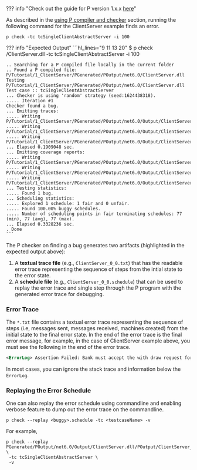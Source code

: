 ??? info "Check out the guide for P version 1.x.x [here](../old/advanced/debuggingerror.md)"

As described in the [using P compiler and checker](../getstarted/usingP.md) section, running the following command for the ClientServer example finds an error.

```shell
p check -tc tcSingleClientAbstractServer -i 100
```

??? info "Expected Output"
    ```hl_lines="9 11 13 20"
    $ p check <Path>/ClientServer.dll -tc tcSingleClientAbstractServer -i 100

    .. Searching for a P compiled file locally in the current folder
    .. Found a P compiled file: P/Tutorial/1_ClientServer/PGenerated/POutput/net6.0/ClientServer.dll
    Testing P/Tutorial/1_ClientServer/PGenerated/POutput/net6.0/ClientServer.dll
    Test case :: tcSingleClientAbstractServer
    ... Checker is using 'random' strategy (seed:1624438318).
    ..... Iteration #1
    Checker found a bug.
    ... Emitting traces:
    ..... Writing P/Tutorial/1_ClientServer/PGenerated/POutput/net6.0/Output/ClientServer.dll/POutput/ClientServer_0_0.txt
    ..... Writing P/Tutorial/1_ClientServer/PGenerated/POutput/net6.0/Output/ClientServer.dll/POutput/ClientServer_0_0.dgml
    ..... Writing P/Tutorial/1_ClientServer/PGenerated/POutput/net6.0/Output/ClientServer.dll/POutput/ClientServer_0_0.schedule
    ... Elapsed 0.1909048 sec.
    ... Emitting coverage reports:
    ..... Writing P/Tutorial/1_ClientServer/PGenerated/POutput/net6.0/Output/ClientServer.dll/POutput/ClientServer.dgml
    ..... Writing P/Tutorial/1_ClientServer/PGenerated/POutput/net6.0/Output/ClientServer.dll/POutput/ClientServer.coverage.txt
    ..... Writing P/Tutorial/1_ClientServer/PGenerated/POutput/net6.0/Output/ClientServer.dll/POutput/ClientServer.sci
    ... Testing statistics:
    ..... Found 1 bug.
    ... Scheduling statistics:
    ..... Explored 1 schedule: 1 fair and 0 unfair.
    ..... Found 100.00% buggy schedules.
    ..... Number of scheduling points in fair terminating schedules: 77 (min), 77 (avg), 77 (max).
    ... Elapsed 0.3328236 sec.
    . Done
    ```

The P checker on finding a bug generates two artifacts (highlighted in the expected output above):

1. A **textual trace file** (e.g., `ClientServer_0_0.txt`) that has the readable error trace representing the
sequence of steps from the intial state to the error state.
2. A **schedule file** (e.g., `ClientServer_0_0.schedule`) that can be used to replay the error
trace and single step through the P program with the generated error trace for debugging.

### Error Trace

The `*.txt` file contains a textual error trace representing the sequence of steps (i.e, messages sent, messages received, machines created) from the initial state to the final error state. In the end of the error trace is the final error message, for example, in the case of ClientServer example above, you must see the following in the end of the error trace.

``` xml
<ErrorLog> Assertion Failed: Bank must accept the with draw request for 2, bank balance is 12!
```

In most cases, you can ignore the stack trace and information below the `ErrorLog`.

### Replaying the Error Schedule

One can also replay the error schedule using commandline and enabling verbose feature to dump out the error trace on the commandline.

```shell
p check --replay <buggy>.schedule -tc <testcaseName> -v
```

For example,

```shell
p check --replay PGenerated/POutput/net6.0/Output/ClientServer.dll/POutput/ClientServer_0_0.schedule \
 -tc tcSingleClientAbstractServer \
 -v
```
